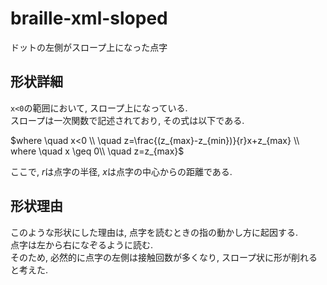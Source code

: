 # braille-xml-sloped
ドットの左側がスロープ上になった点字

## 形状詳細
`x<0`の範囲において, スロープ上になっている.  
スロープは一次関数で記述されており, その式は以下である.

$where \quad x<0 \\
 \quad z=\frac{(z_{max}-z_{min})}{r}x+z_{max} \\
 where \quad x \geq 0\\
 \quad z=z_{max}$

ここで, $r$は点字の半径, $x$は点字の中心からの距離である.

## 形状理由
このような形状にした理由は, 点字を読むときの指の動かし方に起因する.  
点字は左から右になぞるように読む.   
そのため, 必然的に点字の左側は接触回数が多くなり, スロープ状に形が削れると考えた.